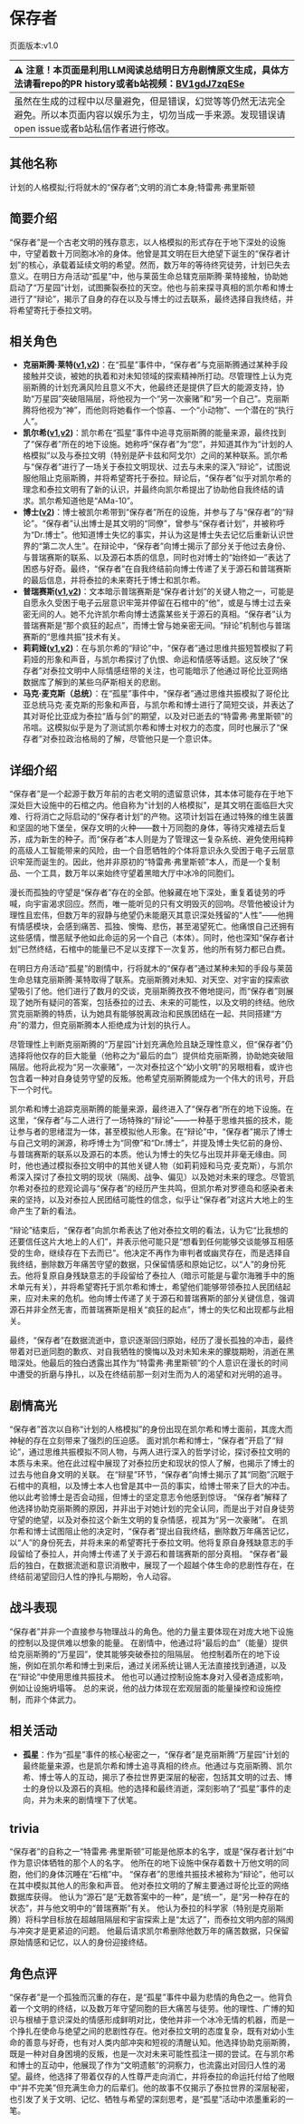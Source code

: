 # 保存者
页面版本:v1.0
 

| :warning: 注意！本页面是利用LLM阅读总结明日方舟剧情原文生成，具体方法请看repo的PR history或者b站视频：[BV1gdJ7zqESe](https://www.bilibili.com/video/BV1gdJ7zqESe/)         |
|:----------------------------|
| 虽然在生成的过程中以尽量避免，但是错误，幻觉等等仍然无法完全避免。所以本页面内容以娱乐为主，切勿当成一手来源。发现错误请open issue或者b站私信作者进行修改。|



## 其他名称
计划的人格模拟;行将就木的“保存者”;文明的消亡本身;特雷弗·弗里斯顿
## 简要介绍
“保存者”是一个古老文明的残存意志，以人格模拟的形式存在于地下深处的设施中，守望着数十万同胞冰冷的身体。他曾是其文明在巨大绝望下诞生的“保存者计划”的核心，承载着延续文明的希望。然而，数万年的等待终究徒劳，计划已失去意义。在明日方舟活动“孤星”中，他与莱茵生命总辖克丽斯腾·莱特接触，协助她启动了“万星园”计划，试图撕裂泰拉的天空。他也与前来探寻真相的凯尔希和博士进行了“辩论”，揭示了自身的存在以及与博士的过去联系，最终选择自我终结，并将希望寄托于泰拉文明。
## 相关角色
-   **克丽斯腾·莱特([v1](extended_char_336509.md),[v2](../char_v3/extended_char_336509.md))**：在“孤星”事件中，“保存者”与克丽斯腾通过某种手段接触并交谈，被她的执着和对未知领域的探索精神所打动。尽管理性上认为克丽斯腾的计划充满风险且意义不大，他最终还是提供了巨大的能源支持，协助“万星园”突破阻隔层，将他视为一个“另一次豪赌”和“另一个自己”。克丽斯腾将他视为“神”，而他则将她看作一个惊喜、一个“小动物”、一个潜在的“执行人”。
-   **凯尔希([v1](char_003_kalts.md),[v2](../char_v3/char_003_kalts.md))**：凯尔希在“孤星”事件中追寻克丽斯腾的能量来源，最终找到了“保存者”所在的地下设施。她称呼“保存者”为“您”，并知道其作为“计划的人格模拟”以及与泰拉文明（特别是萨卡兹和阿戈尔）之间的某种联系。凯尔希与“保存者”进行了一场关于泰拉文明现状、过去与未来的深入“辩论”，试图说服他阻止克丽斯腾，并将希望寄托于泰拉。辩论后，“保存者”似乎对凯尔希的理念和泰拉文明有了新的认识，并最终向凯尔希提出了协助他自我终结的请求。凯尔希知道他是“AMa-10”。
-   **博士([v2](../char_v3/extended_char_bo_shi.md))**：博士被凯尔希带到“保存者”所在的设施，并参与了与“保存者”的“辩论”。“保存者”认出博士是其文明的“同僚”，曾参与“保存者计划”，并被称呼为“Dr.博士”。他知道博士失忆的事实，并认为这是博士失去记忆后重新认识世界的“第二次人生”。在辩论中，“保存者”向博士揭示了部分关于他过去身份、与普瑞赛斯的联系、以及源石本质的信息，同时也对博士的“始终如一”表达了困惑与好奇。最终，“保存者”在自我终结前向博士传递了关于源石和普瑞赛斯的最后信息，并将泰拉的未来寄托于博士和凯尔希。
-   **普瑞赛斯([v1](extended_char_pu_rui_sai_si.md),[v2](../char_v3/extended_char_pu_rui_sai_si.md))**：文本暗示普瑞赛斯是“保存者计划”的关键人物之一，可能是自愿永久受困于电子云层意识牢笼并停留在石棺中的“他”，或是与博士过去亲密无间的人。她不允许凯尔希向博士透露某些关于源石的真相。“保存者”认为普瑞赛斯是“那个疯狂的起点”，而博士曾与她亲密无间。“辩论”机制也与普瑞赛斯的“思维共振”技术有关。
-   **莉莉娅([v1](extended_char_li_li_ya.md),[v2](../char_v3/extended_char_li_li_ya.md))**：在与凯尔希的“辩论”中，“保存者”通过思维共振短暂模拟了莉莉娅的形象和声音，与凯尔希探讨了仇恨、命运和情感等话题。这反映了“保存者”对泰拉文明中人际情感纽带的关注，也可能暗示了他通过哥伦比亚网络数据库了解到的某些乌萨斯相关的悲剧。
-   **马克·麦克斯（总统）**：在“孤星”事件中，“保存者”通过思维共振模拟了哥伦比亚总统马克·麦克斯的形象和声音，与凯尔希和博士进行了简短交谈，并表达了其对哥伦比亚成为泰拉“盾与剑”的期望，以及对已逝去的“特雷弗·弗里斯顿”的吊唁。这模拟似乎是为了测试凯尔希和博士对权力的态度，同时也展示了“保存者”对泰拉政治格局的了解，尽管他只是一个意识体。
## 详细介绍
“保存者”是一个起源于数万年前的古老文明的遗留意识体，其本体可能存在于地下深处巨大设施中的石棺之内。他自称为“计划的人格模拟”，是其文明在面临巨大灾难、行将消亡之际启动的“保存者计划”的产物。这项计划旨在通过特殊的维生装置和坚固的地下堡垒，保存文明的火种——数十万同胞的身体，等待灾难褪去后复苏，成为新生的种子。而“保存者”本人则是为了管理这一复杂系统、避免使用纯粹的高级人工智能带来的风险，由一个自愿牺牲的个体将意识永久受困于电子云层意识牢笼而诞生的。因此，他并非原初的“特雷弗·弗里斯顿”本人，而是一个复制品、一个工具，数万年以来始终守望着黑暗大厅中冰冷的同胞们。

漫长而孤独的守望是“保存者”存在的全部。他躲藏在地下深处，重复着徒劳的呼喊，向宇宙渴求回应。然而，唯一能听见的只有文明毁灭的回响。尽管他被设计为理性且宏伟，但数万年的寂静与绝望仍未能磨灭其意识深处残留的“人性”——他拥有情感模块，会感到痛苦、孤独、懊悔、悲伤，甚至渴望死亡。他痛恨自己还拥有这些感情，憎恶赋予他如此命运的另一个自己（本体）。同时，他也深知“保存者计划”已然终结，石棺中的能量已不足以支撑下一次复苏，他的所有努力都已白费。

在明日方舟活动“孤星”的剧情中，行将就木的“保存者”通过某种未知的手段与莱茵生命总辖克丽斯腾·莱特取得了联系。克丽斯腾对未知、对天空、对宇宙的探索欲望吸引了他。他们进行了数月的交谈，克丽斯腾孜孜不倦地提问，而“保存者”则展现了她所有疑问的答案，包括泰拉的过去、未来的可能性，以及文明的终结。他欣赏克丽斯腾的特质，认为她具有能够脱离政治和民族团结在一起、共同搭建“方舟”的潜力，但克丽斯腾本人拒绝成为计划的执行人。

尽管理性上判断克丽斯腾的“万星园”计划充满危险且缺乏理性意义，但“保存者”仍选择将他仅存的巨大能量（他称之为“最后的血”）提供给克丽斯腾，协助她突破阻隔层。他将此视为“另一次豪赌”，一次对泰拉这个“幼小文明”的另眼相看，或许也包含着一种对自身徒劳守望的反叛。他希望克丽斯腾能成为一个伟大的讯号，开启下一个时代。

凯尔希和博士追踪克丽斯腾的能量来源，最终进入了“保存者”所在的地下设施。在这里，“保存者”与二人进行了一场特殊的“辩论”——一种基于思维共振的技术，能让参与者的思绪混为一体，甚至模拟他人形象。在“辩论”中，“保存者”揭示了博士与自己文明的渊源，称呼博士为“同僚”和“Dr.博士”，并提及博士失忆前的身份、与普瑞赛斯的联系以及源石的本质。他认为博士的失忆与出现并非毫无缘由。同时，他也通过模拟泰拉文明中的其他关键人物（如莉莉娅和马克·麦克斯），与凯尔希深入探讨了泰拉文明的现状（隔阂、战争、偏见）以及她对未来的理念。尽管凯尔希对泰拉的悲观论调与“保存者”的经历产生共鸣，但凯尔希对罗德岛和感染者未来的坚持，以及对泰拉人民团结可能性的信念，似乎让“保存者”对这片大地上的生命产生了新的看法。

“辩论”结束后，“保存者”向凯尔希表达了他对泰拉文明的看法，认为它“比我想的还要信任这片大地上的人们”，并表示他可能只是“想看到任何能够交谈能够互相感受的生命，继续存在下去而已”。他决定不再作为审判者或幽灵存在，而是选择自我终结，删除数万年痛苦守望的数据，只保留情感和原始记忆，以“人”的身份死去。他将复原自身残缺意志的手段留给了泰拉人（暗示可能是与霍尔海雅手中的施术单元有关），并将希望寄托于凯尔希和博士，希望他们能够带领泰拉人民团结起来，应对未来的危机。他向博士传递了关于源石和普瑞赛斯的部分关键信息，强调源石并非全然无害，而普瑞赛斯是相关“疯狂的起点”，博士的失忆和出现都与此相关。

最终，“保存者”在数据流逝中，意识逐渐回归原始，经历了漫长孤独的冲击，最终带着对已逝同胞的歉疚、对自我牺牲的懊悔以及对未知未来的朦胧期盼，消逝在黑暗深处。他最后的独白透露出其作为“特雷弗·弗里斯顿”的个人意识在漫长的时间中遭受的折磨与挣扎，以及在终结前那一刻对生而为人的渴望和对光明的追寻。
## 剧情高光
“保存者”首次以自称“计划的人格模拟”的身份出现在凯尔希和博士面前，其庞大而神秘的存在立刻带来了强烈的压迫感。
面对凯尔希和博士，“保存者”开启了“辩论”，通过思维共振模拟不同人物，与两人进行深入的哲学讨论，探讨泰拉文明的本质与未来。他在此过程中展现了对泰拉历史和现状的惊人了解，也揭示了博士的过去与他自身文明的关联。
在“辩星”环节，“保存者”向博士揭示了其“同胞”沉眠于石棺中的真相，以及博士本人也曾是其中一员的事实，给博士带来了巨大的冲击。他以此考验博士是否会动摇，但博士的坚定意志令他感到惊讶。
“保存者”解释了他选择协助克丽斯腾的原因，并非出于对她计划的完全认同，而是出于对自身徒劳守望的绝望，以及对泰拉这个新生文明的复杂情感，视其为“另一次豪赌”。
在凯尔希和博士试图阻止他的决定时，“保存者”提出自我终结，删除数万年痛苦记忆，以“人”的身份死去，并将未来的希望寄托于泰拉文明。他将复原自身残缺意志的手段留给了泰拉人，并向博士传递了关于源石和普瑞赛斯的部分真相。
“保存者”最后的独白，在数据流逝和意识消散中，展现了一个超越个体生命的悲剧性存在，在终结前渴望回归人性的挣扎与期盼，令人动容。
## 战斗表现
“保存者”并非一个直接参与物理战斗的角色。他的力量主要体现在对庞大地下设施的控制以及提供难以想象的能量。
在剧情中，他通过将“最后的血”（能量）提供给克丽斯腾的“万星园”，使其能够突破泰拉的阻隔层。
他控制着所在的地下设施，例如在凯尔希和博士到来后，通过关闭系统让锡人无法直接找到通道，以及在“辩论”中使用思维共振技术。
他也可以通过控制设施本身对入侵者造成影响，例如让设施坍塌等。
总的来说，他的战力体现在宏观层面的能量操控和设施控制，而非个体武力。
## 相关活动
-   **孤星**：作为“孤星”事件的核心秘密之一，“保存者”是克丽斯腾“万星园”计划的最终能量来源，也是凯尔希和博士追寻真相的终点。他通过与克丽斯腾、凯尔希、博士等人的互动，揭示了泰拉世界更深层的秘密，包括其文明的过去、博士的身份以及源石的真相。他的选择和最终消逝，深刻影响了“孤星”事件的走向，并为未来的剧情埋下了伏笔。
## trivia
“保存者”的自称之一“特雷弗·弗里斯顿”可能是他原本的名字，或是“保存者计划”中作为意识体牺牲的那个人的名字。
他所在的地下设施中保存着数十万他文明的同胞，他们的身体沉睡在“石棺”中。
“保存者”的思维共振技术被称为“辩论”，他可以在其中模拟其他人的形象和声音。
他对泰拉文明的了解主要通过哥伦比亚的网络数据库获得。
他认为“源石”是“无数答案中的一种”，是“统一”，是“另一种存在的状态”，并与他文明中的“普瑞赛斯”有关。
他认为泰拉的科学家（特别是克丽斯腾）将科学目标放在超越阻隔层和宇宙探索上是“太远了”，而泰拉文明内部的隔阂与冲突才是更紧迫的问题。
他最后请求凯尔希删除他数万年的痛苦数据，只保留原始情感和记忆，以人的身份迎接终结。
## 角色点评
“保存者”是一个孤独而沉重的存在，是“孤星”事件中最为悲情的角色之一。他背负着一个文明的终结，以及数万年守望同胞的巨大痛苦与徒劳。他的理性、广博的知识与根植于意识深处的情感形成鲜明对比，使他并非一个冰冷无情的机器，而是一个挣扎在使命与绝望之间的悲剧性存在。他对泰拉文明的态度复杂，既有对幼小生命的善意与好奇，也有对人类内部冲突和短视的清醒认知。他选择协助克丽斯腾，既是一种对自身困境的反叛，也是一次对未来可能性孤注一掷的尝试。在与凯尔希和博士的互动中，他展现了作为“文明遗骸”的洞察力，也流露出对回归人性的渴望。最终，他选择了带着仅存的人性尊严走向消亡，并将泰拉的命运托付给了他眼中“并不完美”但充满生命力的后辈们。他的故事不仅揭示了泰拉世界的深层秘密，也引发了关于文明、记忆、牺牲与希望的深刻思考，是“孤星”活动中浓墨重彩的一笔。